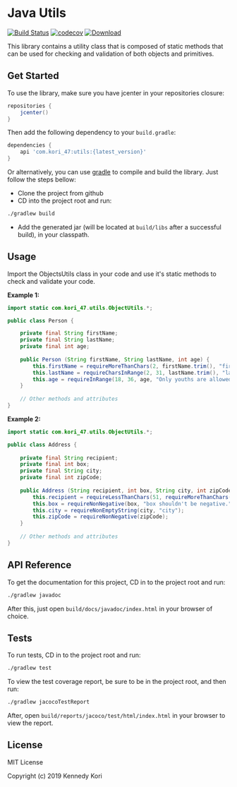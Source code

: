 # Java Utils

[![Build Status](https://travis-ci.org/kennedykori/JavaUtils.svg?branch=master)](https://travis-ci.org/kennedykori/JavaUtils) [![codecov](https://codecov.io/gh/kennedykori/JavaUtils/branch/master/graph/badge.svg)](https://codecov.io/gh/kennedykori/JavaUtils) [![Download](https://api.bintray.com/packages/kori-47/kori_47/utils/images/download.svg)](https://bintray.com/kori-47/kori_47/utils/_latestVersion)

This library contains a utility class that is composed of static methods that can be used for checking and validation of both objects and primitives.

## Get Started

To use the library, make sure you have jcenter in your repositories closure:

```gradle
repositories {
    jcenter()
}
```

Then add the following dependency to your `build.gradle`:

```gradle
dependencies {
    api 'com.kori_47:utils:{latest_version}'
}
```

Or alternatively, you can use [gradle](https://gradle.org/) to compile and build the library. Just follow the steps bellow:

* Clone the project from github
* CD into the project root and run:

```bash
./gradlew build
```
* Add the generated jar (will be located at `build/libs` after a successful build), in your classpath.

## Usage

Import the ObjectsUtils class in your code and use it's static methods to check and validate your code.

**Example 1:**

```java
import static com.kori_47.utils.ObjectUtils.*;

public class Person {

	private final String firstName;
	private final String lastName;
	private final int age;
	
	public Person (String firstName, String lastName, int age) {
		this.firstName = requireMoreThanChars(2, firstName.trim(), "firstName should have atleast two characters.");
		this.lastName = requireCharsInRange(2, 31, lastName.trim(), "lastName should have atleast two characters and atmost 30 characters.");
		this.age = requireInRange(18, 36, age, "Only youths are allowed.");
	}
	
	// Other methods and attributes
}
```

**Example 2:**

```java
import static com.kori_47.utils.ObjectUtils.*;

public class Address {
	
	private final String recipient;
	private final int box;
	private final String city;
	private final int zipCode;
	
	public Address (String recipient, int box, String city, int zipCode) {
		this.recipient = requireLessThanChars(51, requireMoreThanChars(2, recipient.trim(), "recipient should have atleast two characters."), "recipient should have atmost 50 characters."); // equal to: this.recipient = requireCharsInRange(2, 51, recipient.trim());
		this.box = requireNonNegative(box, "box shouldn't be negative.");
		this.city = requireNonEmptyString(city, "city");
		this.zipCode = requireNonNegative(zipCode);
	}
	
	// Other methods and attributes
}
```

## API Reference

To get the documentation for this project, CD in to the project root and run:

```bash
./gradlew javadoc
```

After this, just open `build/docs/javadoc/index.html` in your browser of choice.

## Tests

To run tests, CD in to the project root and run:

```bash
./gradlew test
```

To view the test coverage report, be sure to be in the project root, and then run:

```bash
./gradlew jacocoTestReport
```

After, open `build/reports/jacoco/test/html/index.html` in your browser to view the report.

## License

MIT License

Copyright (c) 2019 Kennedy Kori

